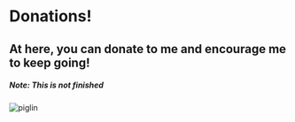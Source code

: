 # Donations!
## At here, you can donate to me and encourage me to keep going!
##### Note: This is not finished
![piglin](HenryPersonalWeb.github.io/piglin.gif)
